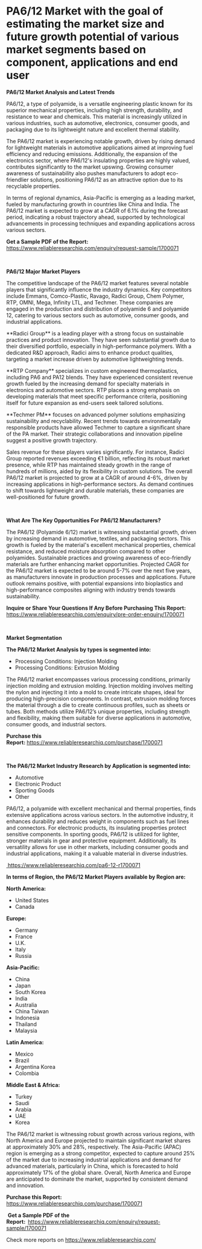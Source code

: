 <p><h1>PA6/12 Market with the goal of estimating the market size and future growth potential of various market segments based on component, applications and end user</h1></p><p><strong>PA6/12 Market Analysis and Latest Trends</strong></p>
<p><p>PA6/12, a type of polyamide, is a versatile engineering plastic known for its superior mechanical properties, including high strength, durability, and resistance to wear and chemicals. This material is increasingly utilized in various industries, such as automotive, electronics, consumer goods, and packaging due to its lightweight nature and excellent thermal stability.</p><p>The PA6/12 market is experiencing notable growth, driven by rising demand for lightweight materials in automotive applications aimed at improving fuel efficiency and reducing emissions. Additionally, the expansion of the electronics sector, where PA6/12's insulating properties are highly valued, contributes significantly to the market upswing. Growing consumer awareness of sustainability also pushes manufacturers to adopt eco-friendlier solutions, positioning PA6/12 as an attractive option due to its recyclable properties.</p><p>In terms of regional dynamics, Asia-Pacific is emerging as a leading market, fueled by manufacturing growth in countries like China and India. The PA6/12 market is expected to grow at a CAGR of 6.1% during the forecast period, indicating a robust trajectory ahead, supported by technological advancements in processing techniques and expanding applications across various sectors.</p></p>
<p><strong>Get a Sample PDF of the Report:&nbsp;</strong> <a href="https://www.reliableresearchiq.com/enquiry/request-sample/1700071?utm_campaign=1896&utm_medium=2&utm_source=Github&utm_content=ia&utm_term=09012025&utm_id=pa612">https://www.reliableresearchiq.com/enquiry/request-sample/1700071</a></p>
<p>&nbsp;</p>
<p><strong>PA6/12 Major Market Players</strong></p>
<p><p>The competitive landscape of the PA6/12 market features several notable players that significantly influence the industry dynamics. Key competitors include Emmans, Comco-Plastic, Ravago, Radici Group, Chem Polymer, RTP, OMNI, Mega, Infinity LTL, and Techmer. These companies are engaged in the production and distribution of polyamide 6 and polyamide 12, catering to various sectors such as automotive, consumer goods, and industrial applications.</p><p>**Radici Group** is a leading player with a strong focus on sustainable practices and product innovation. They have seen substantial growth due to their diversified portfolio, especially in high-performance polymers. With a dedicated R&D approach, Radici aims to enhance product qualities, targeting a market increase driven by automotive lightweighting trends.</p><p>**RTP Company** specializes in custom engineered thermoplastics, including PA6 and PA12 blends. They have experienced consistent revenue growth fueled by the increasing demand for specialty materials in electronics and automotive sectors. RTP places a strong emphasis on developing materials that meet specific performance criteria, positioning itself for future expansion as end-users seek tailored solutions.</p><p>**Techmer PM** focuses on advanced polymer solutions emphasizing sustainability and recyclability. Recent trends towards environmentally responsible products have allowed Techmer to capture a significant share of the PA market. Their strategic collaborations and innovation pipeline suggest a positive growth trajectory.</p><p>Sales revenue for these players varies significantly. For instance, Radici Group reported revenues exceeding €1 billion, reflecting its robust market presence, while RTP has maintained steady growth in the range of hundreds of millions, aided by its flexibility in custom solutions. The overall PA6/12 market is projected to grow at a CAGR of around 4-6%, driven by increasing applications in high-performance sectors. As demand continues to shift towards lightweight and durable materials, these companies are well-positioned for future growth.</p></p>
<p>&nbsp;</p>
<p><strong>What Are The Key Opportunities For PA6/12 Manufacturers?</strong></p>
<p><p>The PA6/12 (Polyamide 6/12) market is witnessing substantial growth, driven by increasing demand in automotive, textiles, and packaging sectors. This growth is fueled by the material's excellent mechanical properties, chemical resistance, and reduced moisture absorption compared to other polyamides. Sustainable practices and growing awareness of eco-friendly materials are further enhancing market opportunities. Projected CAGR for the PA6/12 market is expected to be around 5-7% over the next five years, as manufacturers innovate in production processes and applications. Future outlook remains positive, with potential expansions into bioplastics and high-performance composites aligning with industry trends towards sustainability.</p></p>
<p><strong>Inquire or Share Your Questions If Any Before Purchasing This Report:</strong> <a href="https://www.reliableresearchiq.com/enquiry/pre-order-enquiry/1700071?utm_campaign=1896&utm_medium=2&utm_source=Github&utm_content=ia&utm_term=09012025&utm_id=pa612">https://www.reliableresearchiq.com/enquiry/pre-order-enquiry/1700071</a></p>
<p>&nbsp;</p>
<p><strong>Market Segmentation</strong></p>
<p><strong>The PA6/12 Market Analysis by types is segmented into:</strong></p>
<p><ul><li>Processing Conditions: Injection Molding</li><li>Processing Conditions: Extrusion Molding</li></ul></p>
<p><p>The PA6/12 market encompasses various processing conditions, primarily injection molding and extrusion molding. Injection molding involves melting the nylon and injecting it into a mold to create intricate shapes, ideal for producing high-precision components. In contrast, extrusion molding forces the material through a die to create continuous profiles, such as sheets or tubes. Both methods utilize PA6/12’s unique properties, including strength and flexibility, making them suitable for diverse applications in automotive, consumer goods, and industrial sectors.</p></p>
<p><strong>Purchase this Report:&nbsp;</strong><a href="https://www.reliableresearchiq.com/purchase/1700071?utm_campaign=1896&utm_medium=2&utm_source=Github&utm_content=ia&utm_term=09012025&utm_id=pa612">https://www.reliableresearchiq.com/purchase/1700071</a></p>
<p>&nbsp;</p>
<p><strong>The PA6/12 Market Industry Research by Application is segmented into:</strong></p>
<p><ul><li>Automotive</li><li>Electronic Product</li><li>Sporting Goods</li><li>Other</li></ul></p>
<p><p>PA6/12, a polyamide with excellent mechanical and thermal properties, finds extensive applications across various sectors. In the automotive industry, it enhances durability and reduces weight in components such as fuel lines and connectors. For electronic products, its insulating properties protect sensitive components. In sporting goods, PA6/12 is utilized for lighter, stronger materials in gear and protective equipment. Additionally, its versatility allows for use in other markets, including consumer goods and industrial applications, making it a valuable material in diverse industries.</p></p>
<p><a href="https://www.reliableresearchiq.com/pa6-12-r1700071?utm_campaign=1896&utm_medium=2&utm_source=Github&utm_content=ia&utm_term=09012025&utm_id=pa612">&nbsp;https://www.reliableresearchiq.com/pa6-12-r1700071</a></p>
<p><strong>In terms of Region, the PA6/12 Market Players available by Region are:</strong></p>
<p>
    <p> <strong> North America: </strong>
        <ul>
            <li>United States</li>
            <li>Canada</li>
        </ul>
        </p> 
    <p> <strong> Europe: </strong>
        <ul>
            <li>Germany</li>
            <li>France</li>
            <li>U.K.</li>
            <li>Italy</li>
            <li>Russia</li>
        </ul>
        </p> 
    <p> <strong> Asia-Pacific: </strong>
        <ul>
            <li>China</li>
            <li>Japan</li>
            <li>South Korea</li>
            <li>India</li>
            <li>Australia</li>
            <li>China Taiwan</li>
            <li>Indonesia</li>
            <li>Thailand</li>
            <li>Malaysia</li>
        </ul>
        </p> 
    <p> <strong> Latin America: </strong>
        <ul>
            <li>Mexico</li>
            <li>Brazil</li>
            <li>Argentina Korea</li>
            <li>Colombia</li>
        </ul>
        </p> 
    <p> <strong> Middle East & Africa: </strong>
        <ul>
            <li>Turkey</li>
            <li>Saudi</li>
            <li>Arabia</li>
            <li>UAE</li>
            <li>Korea</li>
        </ul>
    </p>
    </p>
<p><p>The PA6/12 market is witnessing robust growth across various regions, with North America and Europe projected to maintain significant market shares at approximately 30% and 28%, respectively. The Asia-Pacific (APAC) region is emerging as a strong competitor, expected to capture around 25% of the market due to increasing industrial applications and demand for advanced materials, particularly in China, which is forecasted to hold approximately 17% of the global share. Overall, North America and Europe are anticipated to dominate the market, supported by consistent demand and innovation.</p></p>
<p><strong>Purchase this Report: </strong><a href="https://www.reliableresearchiq.com/purchase/1700071?utm_campaign=1896&utm_medium=2&utm_source=Github&utm_content=ia&utm_term=09012025&utm_id=pa612">https://www.reliableresearchiq.com/purchase/1700071</a></p>
<p>&nbsp;<strong>Get a Sample PDF of the Report:&nbsp;&nbsp;</strong><a href="https://www.reliableresearchiq.com/enquiry/request-sample/1700071?utm_campaign=1896&utm_medium=2&utm_source=Github&utm_content=ia&utm_term=09012025&utm_id=pa612">https://www.reliableresearchiq.com/enquiry/request-sample/1700071</a></p>
<p><strong></strong></p>
<p>Check more reports on <a href="https://www.reliableresearchiq.com/?utm_campaign=1896&utm_medium=2&utm_source=Github&utm_content=ia&utm_term=09012025&utm_id=pa612">https://www.reliableresearchiq.com/</a></p>